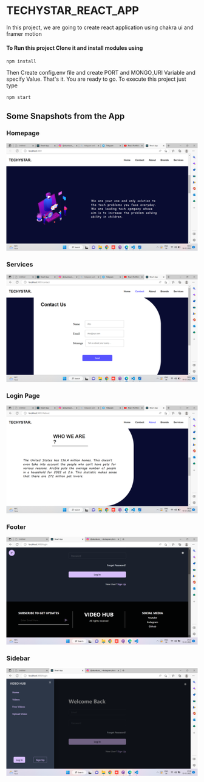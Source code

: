 # TECHYSTAR_REACT_APP
In this project, we are going to create react application using chakra ui and framer motion

#### To Run this project Clone it and install modules using
```
npm install
```

Then Create config.env file and create PORT and MONGO_URI Variable and specify Value.
That's it. You are ready to go. To execute this project just type
```
npm start
```

## Some Snapshots from the App

### Homepage

  <img src= "https://github.com/kumkumverma/techystar-reactjs/blob/main/snaps/003.png" alt= "homepage img">

### Services
  
  <img src= "https://github.com/kumkumverma/techystar-reactjs/blob/main/snaps/005.png" alt= "services img">

### Login Page
    
   <img src= "https://github.com/kumkumverma/techystar-reactjs/blob/main/snaps/006.png" alt= "login page img">
    

### Footer
      
   <img src= "https://github.com/kumkumverma/chakra-ui-react-app/blob/main/snaps/002.png" alt= "Footerimg">
   
### Sidebar
      
   <img src= "https://github.com/kumkumverma/chakra-ui-react-app/blob/main/snaps/003.png" alt= "sidebar img">
